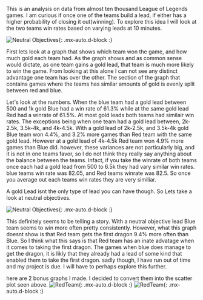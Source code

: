  This is an analysis on data from almost ten thousand League of Legends games. I am curious if once one of the teams build a lead, if either 
has a higher probability of closing it out(winning). To explore this idea I will look at the two teams win rates based on varying leads at 10 minutes.


![Neutral Objectives](https://i.imgur.com/Y2ezCbQ.png){: .mx-auto.d-block :}

First lets look at a graph that shows which team won the game, and how much gold each team had. As the graph shows and as common sense would dictate, 
as one team gains a gold lead, that team is much more likely to win the game. From looking at this alone I can not see any distinct advantage one
 team has over the other. The section of the graph that contains games where the teams has similar amounts of gold is evenly split between red and blue.

Let's look at the numbers. When the blue team had a gold lead between 500 and 1k gold Blue had a win rate of 61.3% while at the same gold lead Red had 
a winrate of 61.5%. At most gold leads both teams had similair win rates. The exceptions being when one team had a gold lead between, 2k-2.5k, 3.5k-4k, 
and 4k-4.5k. With a gold lead of 2k-2.5k, and 3.5k-4k gold Blue team won 4.4%, and 3.2% more games than Red team with the same gold lead. However at 
a gold lead of 4k-4.5k Red team won 4.9% more games than Blue did. however, these variances are not particularly big, and it is not in one teams favor,
 so I do not think they really say anything about the balance between the teams. Infact, if you take the winrate of both teams once each had a gold lead 
from 500 to 6.5k they had vary similar win rates. blue teams win rate was 82.05, and Red teams winrate was 82.5. So once you average out each teams win 
rates they are very similiar.
  
  A gold Lead isnt the only type of lead you can have though. So Lets take a look at neutral objectives.

![Neutral Objectives](https://i.imgur.com/UimbVfq.png){: .mx-auto.d-block :}

This definitely seems to be telling a story. With a neutral objective lead Blue team seems to win more often pretty consistently. However, what this 
graph doesnt show is that Red team gets the first dragon 9.4% more often than Blue. So I think what this says is that Red team has an inate advatage 
when it comes to taking the first dragon. The games when blue does manage to get the dragon, it is likly that they already had a lead of some kind that 
enabled them to take the first dragon. sadly though, I have run out of time and my project is due. I will have to perhaps explore this further.
  
  
  
  
  
  
here are 2 bonus graphs I made. I decided to convert them into the scatter plot seen above. 
![RedTeam](https://i.imgur.com/qbnFyVL.png){: .mx-auto.d-block :}
![RedTeam](https://i.imgur.com/75vjx6B.png){: .mx-auto.d-block :}

